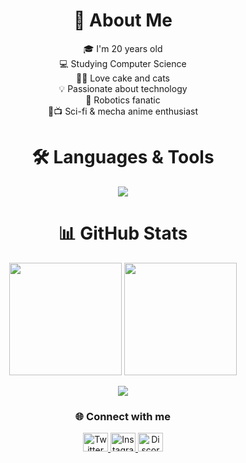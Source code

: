 
<!-- Banner -->


<!-- Sobre mim -->
<h1 align="center">💫 About Me</h1>

<p align="center">
🎓 I'm 20 years old <br>
💻 Studying Computer Science <br>
🍰🐱 Love cake and cats <br>
💡 Passionate about technology <br>
🤖 Robotics fanatic <br>
🚀📺 Sci-fi & mecha anime enthusiast
</p>


<h1 align="center">🛠 Languages & Tools</h1>

<p align="center">
  <a href="https://devicons.dev.br/">
    <img src="https://api.devicons.dev.br/icon?icons=CPP%2CMongoDB%2CPrisma%2CVite%2CVSCode%2CJava%2CJavaScript%2CCSS%2CHTML%2CNodeJS%2CFigma%2CMySQL%2CPhotoshop%2CBootstrap%2CBlender%2CGameMakerStudio&size=48&theme=dark&perline=8" />
  </a>
</p>


<h1 align="center">📊 GitHub Stats</h1>

<p align="center">
  <img src="https://github-readme-stats.vercel.app/api?username=ThalesK2005&show_icons=true&theme=radical" height="180" />
  <img src="https://nirzak-streak-stats.vercel.app/?user=ThalesK2005&theme=dark&hide_border=false" height="180" />
</p>

<p align="center">
  <img src="https://github-readme-stats.vercel.app/api/top-langs/?username=ThalesK2005&theme=dark&hide_border=false&layout=compact" />
</p>



<h3 align="center">🌐 Connect with me</h3>

<p align="center">
  <a href="https://twitter.com/chasubaaa" target="_blank">
    <img src="https://raw.githubusercontent.com/rahuldkjain/github-profile-readme-generator/master/src/images/icons/Social/twitter.svg" alt="Twitter" height="30" width="40" />
  </a>
  <a href="https://instagram.com/thales_tk01" target="_blank">
    <img src="https://raw.githubusercontent.com/rahuldkjain/github-profile-readme-generator/master/src/images/icons/Social/instagram.svg" alt="Instagram" height="30" width="40" />
  </a>
  <a href="https://discord.gg/chasuba" target="_blank">
    <img src="https://raw.githubusercontent.com/rahuldkjain/github-profile-readme-generator/master/src/images/icons/Social/discord.svg" alt="Discord" height="30" width="40" />
  </a>
</p>
